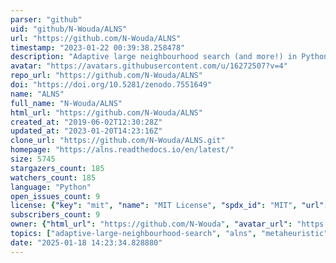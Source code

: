 ```yaml
---
parser: "github"
uid: "github/N-Wouda/ALNS"
url: "https://github.com/N-Wouda/ALNS"
timestamp: "2023-01-22 00:39:38.258478"
description: "Adaptive large neighbourhood search (and more!) in Python."
avatar: "https://avatars.githubusercontent.com/u/16272507?v=4"
repo_url: "https://github.com/N-Wouda/ALNS"
doi: "https://doi.org/10.5281/zenodo.7551649"
name: "ALNS"
full_name: "N-Wouda/ALNS"
html_url: "https://github.com/N-Wouda/ALNS"
created_at: "2019-06-02T12:30:28Z"
updated_at: "2023-01-20T14:23:16Z"
clone_url: "https://github.com/N-Wouda/ALNS.git"
homepage: "https://alns.readthedocs.io/en/latest/"
size: 5745
stargazers_count: 185
watchers_count: 185
language: "Python"
open_issues_count: 9
license: {"key": "mit", "name": "MIT License", "spdx_id": "MIT", "url": "https://api.github.com/licenses/mit", "node_id": "MDc6TGljZW5zZTEz"}
subscribers_count: 9
owner: {"html_url": "https://github.com/N-Wouda", "avatar_url": "https://avatars.githubusercontent.com/u/16272507?v=4", "login": "N-Wouda", "type": "User"}
topics: ["adaptive-large-neighbourhood-search", "alns", "metaheuristic", "operations-research", "python", "travelling-salesman-problem", "cutting-stock-problem", "vehicle-routing-problem", "rcpsp", "scheduling-problem", "tsp", "vrp", "flow-shop"]
date: "2025-01-18 14:23:34.828880"
---
```

